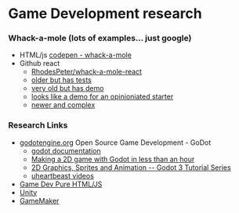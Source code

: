 # Game Development research

### Whack-a-mole (lots of examples... just google)
- HTML/js [codepen - whack-a-mole](https://codepen.io/michaelwhyte/pen/jydNeJ)
- Github react
  - [RhodesPeter/whack-a-mole-react](https://github.com/RhodesPeter/whack-a-mole-react)
  - [older but has tests](https://github.com/murirene/WhackAMole)
  - [very old but has demo](https://github.com/dragulceo/react-whack-a-mole)
  - [looks like a demo for an opinioniated starter](https://github.com/benbek/whack-a-mole)
  - [newer and complex](https://github.com/vhlongon/react-whack-a-mole)

### Research Links
- [godotengine.org](https://godotengine.org/) Open Source Game Development - GoDot
  - [godot documentation](http://docs.godotengine.org/en/3.1/#)
  - [Making a 2D game with Godot in less than an hour](https://www.youtube.com/watch?v=xQIaRSXh4ic)
  - [2D Graphics, Sprites and Animation -- Godot 3 Tutorial Series](https://www.youtube.com/watch?v=Ok3fIQstvLw)
  - [uheartbeast videos](https://www.youtube.com/user/uheartbeast/playlists)
- [Game Dev Pure HTML/JS](https://www.youtube.com/channel/UCdS3ojA8RL8t1r18Gj1cl6w)
- [Unity](https://unity.com/)
- [GameMaker](https://www.yoyogames.com/get)
